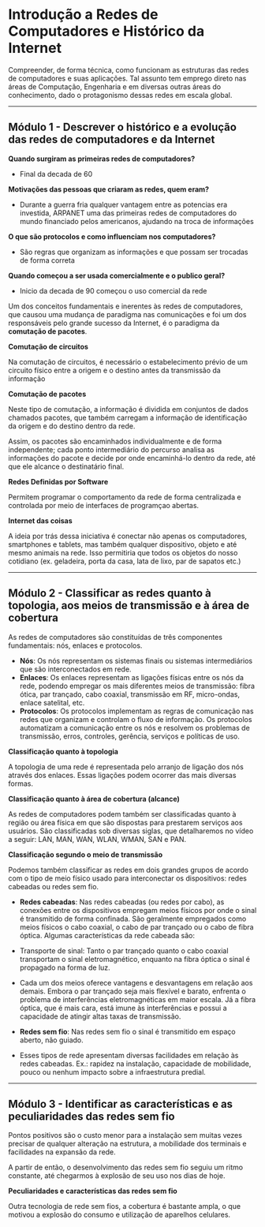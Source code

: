 # Introdução a Redes de Computadores e Histórico da Internet

Compreender, de forma técnica, como funcionam as estruturas das redes de computadores e suas aplicações. Tal assunto tem emprego direto nas áreas de Computação, Engenharia e em diversas outras áreas do conhecimento, dado o protagonismo dessas redes em escala global.

***

## **Módulo 1 - Descrever o histórico e a evolução das redes de computadores e da Internet**

**Quando surgiram as primeiras redes de computadores?**

- Final da decada de 60

**Motivações das pessoas que criaram as redes, quem eram?**

- Durante a guerra fria qualquer vantagem entre as potencias era investida, ARPANET uma das primeiras redes de computadores do mundo financiado pelos americanos, ajudando na troca de informações

**O que são protocolos e como influenciam nos computadores?**

- São regras que organizam as informações e que possam ser trocadas de forma correta

**Quando começou a ser usada comercialmente e o publico geral?**

- Inicio da decada de 90 começou o uso comercial da rede

Um dos conceitos fundamentais e inerentes às redes de computadores, que causou uma mudança de paradigma nas comunicações e foi um dos responsáveis pelo grande sucesso da Internet, é o paradigma da **comutação de pacotes**.

**Comutação de circuitos**

Na comutação de circuitos, é necessário o estabelecimento prévio de um circuito físico entre a origem e o destino antes da transmissão da informação

**Comutação de pacotes**

Neste tipo de comutação, a informação é dividida em conjuntos de dados chamados pacotes, que também carregam a informação de identificação da origem e do destino dentro da rede.

Assim, os pacotes são encaminhados individualmente e de forma independente; cada ponto intermediário do percurso analisa as informações do pacote e decide por onde encaminhá-lo dentro da rede, até que ele alcance o destinatário final.

**Redes Definidas por Software**

Permitem programar o comportamento da rede de forma centralizada e controlada por meio de interfaces de programçao abertas.

**Internet das coisas**

A ideia por trás dessa iniciativa é conectar não apenas os computadores, smartphones e tablets, mas também qualquer dispositivo, objeto e até mesmo animais na rede. Isso permitiria que todos os objetos do nosso cotidiano (ex. geladeira, porta da casa, lata de lixo, par de sapatos etc.)

***

## **Módulo 2 - Classificar as redes quanto à topologia, aos meios de transmissão e à área de cobertura**

As redes de computadores são constituídas de três componentes fundamentais: nós, enlaces e protocolos.

- **Nós**: Os nós representam os sistemas finais ou sistemas intermediários que são interconectados em rede.
- **Enlaces**: Os enlaces representam as ligações físicas entre os nós da rede, podendo empregar os mais diferentes meios de transmissão: fibra ótica, par trançado, cabo coaxial, transmissão em RF, micro-ondas, enlace satelital, etc.
- **Protocolos**: Os protocolos implementam as regras de comunicação nas redes que organizam e controlam o fluxo de informação. Os protocolos automatizam a comunicação entre os nós e resolvem os problemas de transmissão, erros, controles, gerência, serviços e políticas de uso.

**Classificação quanto à topologia**

A topologia de uma rede é representada pelo arranjo de ligação dos nós através dos enlaces. Essas ligações podem ocorrer das mais diversas formas.

**Classificação quanto à área de cobertura (alcance)**

As redes de computadores podem também ser classificadas quanto à região ou área física em que são dispostas para prestarem serviços aos usuários. São classificadas sob diversas siglas, que detalharemos no vídeo a seguir: LAN, MAN, WAN, WLAN, WMAN, SAN e PAN.

**Classificação segundo o meio de transmissão**

Podemos também classificar as redes em dois grandes grupos de acordo com o tipo de meio físico usado para interconectar os dispositivos: redes cabeadas ou redes sem fio.

- **Redes cabeadas**: Nas redes cabeadas (ou redes por cabo), as conexões entre os dispositivos empregam meios físicos por onde o sinal é transmitido de forma confinada. São geralmente empregados como meios físicos o cabo coaxial, o cabo de par trançado ou o cabo de fibra óptica. Algumas características da rede cabeada são: 

- Transporte de sinal: Tanto o par trançado quanto o cabo coaxial transportam o sinal eletromagnético, enquanto na fibra óptica o sinal é propagado na forma de luz.
- Cada um dos meios oferece vantagens e desvantagens em relação aos demais. Embora o par trançado seja mais flexível e barato, enfrenta o problema de interferências eletromagnéticas em maior escala. Já a fibra óptica, que é mais cara, está imune às interferências e possui a capacidade de atingir altas taxas de transmissão.

- **Redes sem fio**: Nas redes sem fio o sinal é transmitido em espaço aberto, não guiado.

- Esses tipos de rede apresentam diversas facilidades em relação às redes cabeadas. Ex.: rapidez na instalação, capacidade de mobilidade, pouco ou nenhum impacto sobre a infraestrutura predial.

***

## **Módulo 3 - Identificar as características e as peculiaridades das redes sem fio**

Pontos positivos são o custo menor para a instalação sem muitas vezes precisar de qualquer alteração na estrutura, a mobilidade dos terminais e facilidades na expansão da rede.

A partir de então, o desenvolvimento das redes sem fio seguiu um ritmo constante, até chegarmos à explosão de seu uso nos dias de hoje. 

**Peculiaridades e características das redes sem fio**

Outra tecnologia de rede sem fios, a cobertura é bastante ampla, o que motivou a explosão do consumo e utilização de aparelhos celulares.